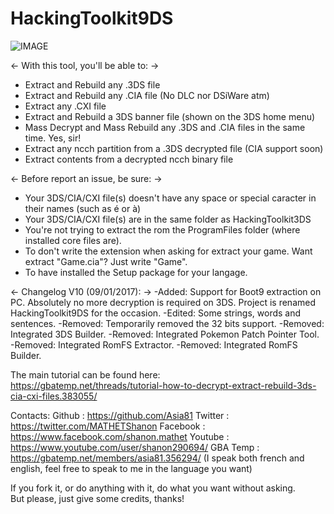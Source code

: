 # HackingToolkit9DS

![IMAGE](http://nsa39.casimages.com/img/2017/09/01/170901023745881270.png)

<- With this tool, you'll be able to: ->
- Extract and Rebuild any .3DS file
- Extract and Rebuild any .CIA file (No DLC nor DSiWare atm)
- Extract any .CXI file
- Extract and Rebuild a 3DS banner file (shown on the 3DS home menu)
- Mass Decrypt and Mass Rebuild any .3DS and .CIA files in the same time. Yes, sir!
- Extract any ncch partition from a .3DS decrypted file (CIA support soon)
- Extract contents from a decrypted ncch binary file

<- Before report an issue, be sure: ->
- Your 3DS/CIA/CXI file(s) doesn't have any space or special caracter in their names (such as é or à)
- Your 3DS/CIA/CXI file(s) are in the same folder as HackingToolkit3DS
- You're not trying to extract the rom the ProgramFiles folder (where installed core files are).
- To don't write the extension when asking for extract your game. Want extract "Game.cia"? Just write "Game".
- To have installed the Setup package for your langage.

<- Changelog V10 (09/01/2017): ->
-Added: Support for Boot9 extraction on PC.
Absolutely no more decryption is required on 3DS.
Project is renamed HackingToolkit9DS for the occasion.
-Edited: Some strings, words and sentences.
-Removed: Temporarily removed the 32 bits support.
-Removed: Integrated 3DS Builder.
-Removed: Integrated Pokemon Patch Pointer Tool.
-Removed: Integrated RomFS Extractor.
-Removed: Integrated RomFS Builder.

The main tutorial can be found here:<br>
https://gbatemp.net/threads/tutorial-how-to-decrypt-extract-rebuild-3ds-cia-cxi-files.383055/

Contacts:
Github : https://github.com/Asia81
Twitter : https://twitter.com/MATHETShanon
Facebook : https://www.facebook.com/shanon.mathet
Youtube : https://www.youtube.com/user/shanon290694/
GBA Temp : https://gbatemp.net/members/asia81.356294/
(I speak both french and english, feel free to speak to me in the language you want)

If you fork it, or do anything with it, do what you want without asking.  
But please, just give some credits, thanks!
